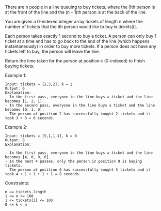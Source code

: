 There are n people in a line queuing to buy tickets, where the 0th person is at the front of the
line and the (n - 1)th person is at the back of the line.

You are given a 0-indexed integer array tickets of length n where the number of tickets that the ith
person would like to buy is tickets[i].

Each person takes exactly 1 second to buy a ticket. A person can only buy 1 ticket at a time and has
to go back to the end of the line (which happens instantaneously) in order to buy more tickets. If a
person does not have any tickets left to buy, the person will leave the line.

Return the time taken for the person at position k (0-indexed) to finish buying tickets.

Example 1:

````
Input: tickets = [2,3,2], k = 2
Output: 6
Explanation:
- In the first pass, everyone in the line buys a ticket and the line becomes [1, 2, 1].
- In the second pass, everyone in the line buys a ticket and the line becomes [0, 1, 0].
  The person at position 2 has successfully bought 2 tickets and it took 3 + 3 = 6 seconds.
````

Example 2:

````
Input: tickets = [5,1,1,1], k = 0
Output: 8
Explanation:

- In the first pass, everyone in the line buys a ticket and the line becomes [4, 0, 0, 0].
- In the next 4 passes, only the person in position 0 is buying tickets.
  The person at position 0 has successfully bought 5 tickets and it took 4 + 1 + 1 + 1 + 1 = 8 seconds.
````

Constraints:

````
n == tickets.length
1 <= n <= 100
1 <= tickets[i] <= 100
0 <= k < n
````